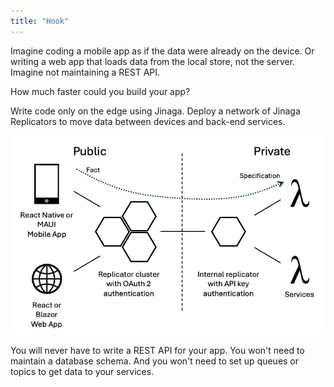 ```yaml
---
title: "Hook"
---
```


Imagine coding a mobile app as if the data were already on the device.
Or writing a web app that loads data from the local store, not the server.
Imagine not maintaining a REST API.

How much faster could you build your app?

Write code only on the edge using Jinaga.
Deploy a network of Jinaga Replicators to move data between devices and back-end services.

![Replicators](./attachments/Replicators.png)

You will never have to write a REST API for your app.
You won't need to maintain a database schema.
And you won't need to set up queues or topics to get data to your services.
